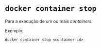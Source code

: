 # `docker container stop`

Para a execução de um ou mais _containers_.

Exemplo:
```shell
docker container stop <container-id>
```
